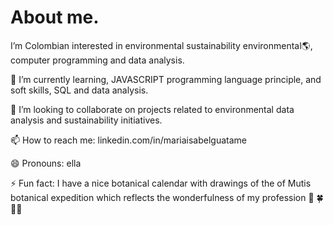 
# About me.

I’m Colombian interested in environmental sustainability environmental🌎,  computer programming and data analysis.

🌱 I’m currently learning, JAVASCRIPT programming language principle, and soft skills, SQL and data analysis.

💞️ I’m looking to collaborate on projects related to environmental data analysis and sustainability initiatives.

📫 How to reach me: linkedin.com/in/mariaisabelguatame

😄 Pronouns: ella

⚡ Fun fact: I have a nice botanical calendar with drawings of the of Mutis botanical expedition which reflects the wonderfulness of my profession 🍃 🍀🌿🌳

<!---
Isabelinagreen/Isabelinagreen is a ✨ special ✨ repository because its `README.md` (this file) appears on your GitHub profile.
You can click the Preview link to take a look at your changes.
--->
